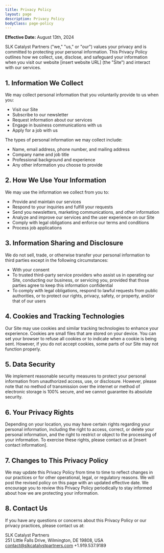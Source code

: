 ```yaml
---
title: Privacy Policy
layout: page
description: Privacy Policy
bodyClass: page-policy
---
```


**Effective Date:** August 13th, 2024

SLK Catalyst Partners ("we," "us," or "our") values your privacy and is committed to protecting your personal information. This Privacy Policy outlines how we collect, use, disclose, and safeguard your information when you visit our website [insert website URL] (the "Site") and interact with our services.

## 1. Information We Collect

We may collect personal information that you voluntarily provide to us when you:
- Visit our Site
- Subscribe to our newsletter
- Request information about our services
- Engage in business communications with us
- Apply for a job with us

The types of personal information we may collect include:
- Name, email address, phone number, and mailing address
- Company name and job title
- Professional background and experience
- Any other information you choose to provide

## 2. How We Use Your Information

We may use the information we collect from you to:
- Provide and maintain our services
- Respond to your inquiries and fulfill your requests
- Send you newsletters, marketing communications, and other information
- Analyze and improve our services and the user experience on our Site
- Comply with legal obligations and enforce our terms and conditions
- Process job applications

## 3. Information Sharing and Disclosure

We do not sell, trade, or otherwise transfer your personal information to third parties except in the following circumstances:
- With your consent
- To trusted third-party service providers who assist us in operating our Site, conducting our business, or servicing you, provided that those parties agree to keep this information confidential
- To comply with legal obligations, respond to lawful requests from public authorities, or to protect our rights, privacy, safety, or property, and/or that of our users

## 4. Cookies and Tracking Technologies

Our Site may use cookies and similar tracking technologies to enhance your experience. Cookies are small files that are stored on your device. You can set your browser to refuse all cookies or to indicate when a cookie is being sent. However, if you do not accept cookies, some parts of our Site may not function properly.

## 5. Data Security

We implement reasonable security measures to protect your personal information from unauthorized access, use, or disclosure. However, please note that no method of transmission over the internet or method of electronic storage is 100% secure, and we cannot guarantee its absolute security.

## 6. Your Privacy Rights

Depending on your location, you may have certain rights regarding your personal information, including the right to access, correct, or delete your personal information, and the right to restrict or object to the processing of your information. To exercise these rights, please contact us at [insert contact information].

## 7. Changes to This Privacy Policy

We may update this Privacy Policy from time to time to reflect changes in our practices or for other operational, legal, or regulatory reasons. We will post the revised policy on this page with an updated effective date. We encourage you to review this Privacy Policy periodically to stay informed about how we are protecting your information.

## 8. Contact Us

If you have any questions or concerns about this Privacy Policy or our privacy practices, please contact us at:

SLK Catalyst Partners  
251 Little Falls Drive, Wilmington, DE 19808, USA
contact@slkcatalystpartners.com
+1.919.537.9189